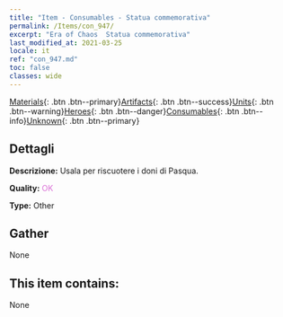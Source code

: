 ```yaml
---
title: "Item - Consumables - Statua commemorativa"
permalink: /Items/con_947/
excerpt: "Era of Chaos  Statua commemorativa"
last_modified_at: 2021-03-25
locale: it
ref: "con_947.md"
toc: false
classes: wide
---
```

 [Materials](/it/Items/){: .btn .btn--primary}[Artifacts](/it/Items/Artifacts/){: .btn .btn--success}[Units](/it/Items/Units/){: .btn .btn--warning}[Heroes](/it/Items/Heroes/){: .btn .btn--danger}[Consumables](/it/Items/Consumables/){: .btn .btn--info}[Unknown](/it/Items/Unknown/){: .btn .btn--primary}

## Dettagli
 **Descrizione:** Usala per riscuotere i doni di Pasqua.

 **Quality:** <span style="color: #DA70D6">OK</span>

 **Type:** Other

## Gather

  None

## This item contains:

  None

